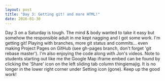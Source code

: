 ```yaml
---
layout: post
title: "Day 3: Getting git! and more HTML!"
date: 2016-01-30
---
```


Day 3 on a Saturday is tough.  The mind & body wanted to take it easy but somehow the responsible adult in me kept nagging and I got some work.
I'm getting git!  Playing with branches, more git status and commits... even making Project Pages on GitHub (see gh-pages branch, don't forget 'git rebase master').
I'm also enjoying the code along with Jon's videos.  Note to students starting out like me the Google Map iframe embed can be found by clicking the 'Share' icon on the left sliding tab column thingiemajig.  It is no longer in the lower right corner under Setting icon (gone).  Keep up the good work!
